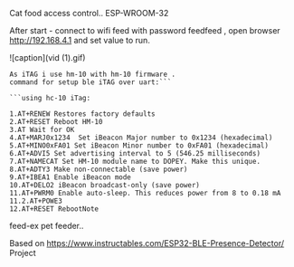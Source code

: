 Cat food access control..
ESP-WROOM-32

After start - connect to wifi feed with password feedfeed , open browser http://192.168.4.1
and set value to run.

![caption](vid (1).gif)

```
As iTAG i use hm-10 with hm-10 firmware .
command for setup ble iTAG over uart:```

```using hc-10 iTag:

1.AT+RENEW Restores factory defaults
2.AT+RESET Reboot HM-10   
3.AT Wait for OK
4.AT+MARJ0x1234  Set iBeacon Major number to 0x1234 (hexadecimal)
5.AT+MINO0xFA01 Set iBeacon Minor number to 0xFA01 (hexadecimal)
6.AT+ADVI5 Set advertising interval to 5 (546.25 milliseconds) 
7.AT+NAMECAT Set HM-10 module name to DOPEY. Make this unique.
8.AT+ADTY3 Make non-connectable (save power)
9.AT+IBEA1 Enable iBeacon mode
10.AT+DELO2 iBeacon broadcast-only (save power)
11.AT+PWRM0 Enable auto-sleep. This reduces power from 8 to 0.18 mA
11.2.AT+POWE3
12.AT+RESET RebootNote
```
feed-ex pet feeder..

Based on https://www.instructables.com/ESP32-BLE-Presence-Detector/ Project
